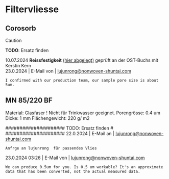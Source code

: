 # Filtervliesse

## Corosorb



<!-- so macht man einenKommentar -->

> [!CAUTION]
> **TODO**: Ersatz finden
> 
> 10.07.2024 **Reissfestigkeit** [(hier abgelegt)](\\OTS0001\Data02\X0_Transfer\FEWATEC\COROSORB\OST_Reissprüfung\241230_ONTRONIX_Reissversuche) geprüft an der OST-Buchs mit Kerstin Kern  
> 23.0.2024 | E-Mail von | <lujunrong@nonwoven-shuntai.com>
>
> ```
> I confirmed with our production team, our sample pore size is about 5um.
> ```
  
## MN 85/220 BF

Material: Glasfaser ! Nicht für Trinkwasser geeignet.
Porengrösse: 0.4 um
Dicke: 1 mm
Flächengewicht: 220 g/ m2

#####################
TODO: Ersatz finden #
#####################
  22.0.2024 | E-Mail an | <lujunrong@nonwoven-shuntai.com>
  
    Anfrge an lujunrong  für passendes Vlies

  23.0.2024 03:26 | E-Mail von | <lujunrong@nonwoven-shuntai.com>
  
    We can produce 0.5um for you. Is 0.5 um workable? It's an approximate data that has been converted, not the actual measured data.
